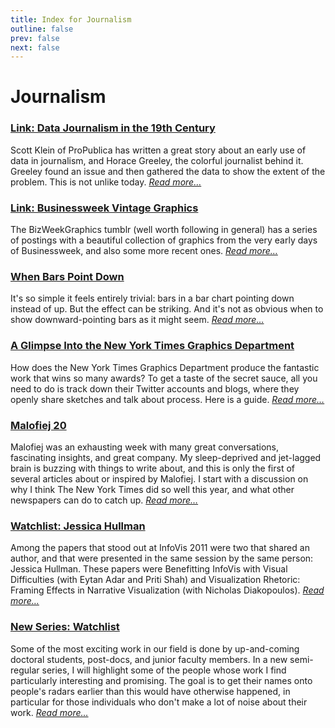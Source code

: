 ```yaml
---
title: Index for Journalism
outline: false
prev: false
next: false
---
```


# Journalism

### <a href="/blog/2015/data-journalism-in-the-19th-century">Link: Data Journalism in the 19th Century</a>
Scott Klein of ProPublica has written a great story about an early use of data in journalism, and Horace Greeley, the colorful journalist behind it. Greeley found an issue and then gathered the data to show the extent of the problem. This is not unlike today. _<a href="/blog/2015/data-journalism-in-the-19th-century">Read more…</a>_

### <a href="/blog/2015/businessweek-vintage-graphics">Link: Businessweek Vintage Graphics</a>
The BizWeekGraphics tumblr (well worth following in general) has a series of postings with a beautiful collection of graphics from the very early days of Businessweek, and also some more recent ones. _<a href="/blog/2015/businessweek-vintage-graphics">Read more…</a>_

### <a href="/blog/2014/when-bars-point-down">When Bars Point Down</a>
It's so simple it feels entirely trivial: bars in a bar chart pointing down instead of up. But the effect can be striking. And it's not as obvious when to show downward-pointing bars as it might seem. _<a href="/blog/2014/when-bars-point-down">Read more…</a>_

### <a href="/blog/2012/glimpse-into-new-york-times-graphics-department">A Glimpse Into the New York Times Graphics Department</a>
How does the New York Times Graphics Department produce the fantastic work that wins so many awards? To get a taste of the secret sauce, all you need to do is track down their Twitter accounts and blogs, where they openly share sketches and talk about process. Here is a guide. _<a href="/blog/2012/glimpse-into-new-york-times-graphics-department">Read more…</a>_

### <a href="/blog/2012/malofiej-20">Malofiej 20</a>
Malofiej was an exhausting week with many great conversations, fascinating insights, and great company. My sleep-deprived and jet-lagged brain is buzzing with things to write about, and this is only the first of several articles about or inspired by Malofiej. I start with a discussion on why I think The New York Times did so well this year, and what other newspapers can do to catch up. _<a href="/blog/2012/malofiej-20">Read more…</a>_

### <a href="/blog/2012/jessica-hullman">Watchlist: Jessica Hullman</a>
Among the papers that stood out at InfoVis 2011 were two that shared an author, and that were presented in the same session by the same person: Jessica Hullman. These papers were Benefitting InfoVis with Visual Difficulties (with Eytan Adar and Priti Shah) and Visualization Rhetoric: Framing Effects in Narrative Visualization (with Nicholas Diakopoulos). _<a href="/blog/2012/jessica-hullman">Read more…</a>_

### <a href="/blog/2011/new-series">New Series: Watchlist</a>
Some of the most exciting work in our field is done by up-and-coming doctoral students, post-docs, and junior faculty members. In a new semi-regular series, I will highlight some of the people whose work I find particularly interesting and promising. The goal is to get their names onto people's radars earlier than this would have otherwise happened, in particular for those individuals who don't make a lot of noise about their work. _<a href="/blog/2011/new-series">Read more…</a>_

